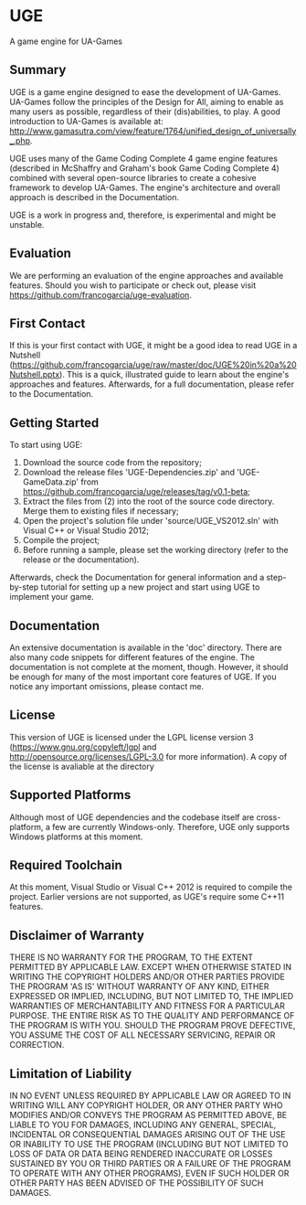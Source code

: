# UGE
A game engine for UA-Games

## Summary

UGE is a game engine designed to ease the development of UA-Games. UA-Games follow the principles of the Design for All, aiming to enable as many users as possible, regardless of their (dis)abilities, to play.
A good introduction to UA-Games is available at: <http://www.gamasutra.com/view/feature/1764/unified_design_of_universally_.php>.

UGE uses many of the Game Coding Complete 4 game engine features (described in McShaffry and Graham's book Game Coding Complete 4) combined with several open-source libraries to create a cohesive framework to develop UA-Games.
The engine's architecture and overall approach is described in the Documentation.

UGE is a work in progress and, therefore, is experimental and might be unstable.

## Evaluation

We are performing an evaluation of the engine approaches and available features.
Should you wish to participate or check out, please visit <https://github.com/francogarcia/uge-evaluation>.

## First Contact

If this is your first contact with UGE, it might be a good idea to read UGE in a Nutshell (<https://github.com/francogarcia/uge/raw/master/doc/UGE%20in%20a%20Nutshell.pptx>).
This is a quick, illustrated guide to learn about the engine's approaches and features.
Afterwards, for a full documentation, please refer to the Documentation.

## Getting Started

To start using UGE:

1. Download the source code from the repository;
2. Download the release files 'UGE-Dependencies.zip' and 'UGE-GameData.zip' from <https://github.com/francogarcia/uge/releases/tag/v0.1-beta>;
3. Extract the files from (2) into the root of the source code directory. Merge them to existing files if necessary;
4. Open the project's solution file under 'source/UGE_VS2012.sln' with Visual C++ or Visual Studio 2012;
5. Compile the project;
6. Before running a sample, please set the working directory (refer to the release or the documentation).

Afterwards, check the Documentation for general information and a step-by-step tutorial for setting up a new project and start using UGE to implement your game.

## Documentation

An extensive documentation is available in the 'doc' directory. There are also many code snippets for different features of the engine.
The documentation is not complete at the moment, though. However, it should be enough for many of the most important core features of UGE.
If you notice any important omissions, please contact me.

## License

This version of UGE is licensed under the LGPL license version 3 (<https://www.gnu.org/copyleft/lgpl> and <http://opensource.org/licenses/LGPL-3.0> for more information).
A copy of the license is avaliable at the directory

## Supported Platforms

Although most of UGE dependencies and the codebase itself are cross-platform, a few are currently Windows-only.
Therefore, UGE only supports Windows platforms at this moment.

## Required Toolchain

At this moment, Visual Studio or Visual C++ 2012 is required to compile the project.
Earlier versions are not supported, as UGE's require some C++11 features.

## Disclaimer of Warranty

THERE IS NO WARRANTY FOR THE PROGRAM, TO THE EXTENT PERMITTED BY APPLICABLE LAW. EXCEPT WHEN OTHERWISE STATED IN WRITING THE COPYRIGHT HOLDERS AND/OR OTHER PARTIES PROVIDE THE PROGRAM 'AS IS' WITHOUT WARRANTY OF ANY KIND, EITHER EXPRESSED OR IMPLIED, INCLUDING, BUT NOT LIMITED TO, THE IMPLIED WARRANTIES OF MERCHANTABILITY AND FITNESS FOR A PARTICULAR PURPOSE. THE ENTIRE RISK AS TO THE QUALITY AND PERFORMANCE OF THE PROGRAM IS WITH YOU. SHOULD THE PROGRAM PROVE DEFECTIVE, YOU ASSUME THE COST OF ALL NECESSARY SERVICING, REPAIR OR CORRECTION.

## Limitation of Liability

IN NO EVENT UNLESS REQUIRED BY APPLICABLE LAW OR AGREED TO IN WRITING WILL ANY COPYRIGHT HOLDER, OR ANY OTHER PARTY WHO MODIFIES AND/OR CONVEYS THE PROGRAM AS PERMITTED ABOVE, BE LIABLE TO YOU FOR DAMAGES, INCLUDING ANY GENERAL, SPECIAL, INCIDENTAL OR CONSEQUENTIAL DAMAGES ARISING OUT OF THE USE OR INABILITY TO USE THE PROGRAM (INCLUDING BUT NOT LIMITED TO LOSS OF DATA OR DATA BEING RENDERED INACCURATE OR LOSSES SUSTAINED BY YOU OR THIRD PARTIES OR A FAILURE OF THE PROGRAM TO OPERATE WITH ANY OTHER PROGRAMS), EVEN IF SUCH HOLDER OR OTHER PARTY HAS BEEN ADVISED OF THE POSSIBILITY OF SUCH DAMAGES.
